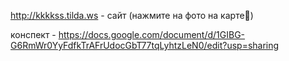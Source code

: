 http://kkkkss.tilda.ws - сайт  (нажмите на фото на карте🌟)

конспект - https://docs.google.com/document/d/1GIBG-G6RmWr0YyFdfkTrAFrUdocGbT77tqLyhtzLeN0/edit?usp=sharing
